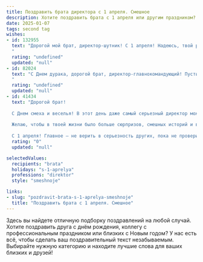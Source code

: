 ```yaml
---
title: Поздравить брата директора с 1 апреля. Смешное
description: Хотите поздравить брата с 1 апреля или другим праздником? Наш ИИ создаст незабываемое поздравление, а вы обязательно выделитесь среди других.  
date: 2025-01-07
tags: second tag
wishes:
- id: 132955
  text: "Дорогой мой брат, директор-шутник! С 1 апреля! Надеюсь, твой рабочий день сегодня будет таким же продуктивным, как и попытки поймать утконоса в бассейне с желе.  Желаю тебе море позитива, минимум головной боли и чтобы все твои планы сбылись, даже самые безумные!  Пусть этот день будет полон смеха и неожиданных, но приятных сюрпризов!
  "
  rating: "undefined"
  updated: "null"
- id: 82024
  text: "С Днем дурака, дорогой брат, директор-главнокомандующий! Пусть твоя жизнь будет полна нестандартных решений, а успех преследует тебя по пятам, как бухгалтерия после выплаты премии! 😜
  "
  rating: "undefined"
  updated: "null"
- id: 41434
  text: "Дорогой брат!
  
  С Днем смеха и веселья! В этот день даже самый серьезный директор может позволить себе немного уйти от строгих отчетов и отчетностей. Пусть твои решения всегда будут мудрыми, а шутки — острее ножа!
  
  Желаю, чтобы в твоей жизни было больше сюрпризов, смешных историй и веселых моментов! Пусть каждый проект приносит не только прибыль, но и радость, а на собраниях чаще звучит смех, чем скучные цифры!
  
  С 1 апреля! Главное — не верить в серьезность других, пока не проверишь сами документы! 😉"
  rating: "0"
  updated: "null"

selectedValues:
  recipients: "brata"
  holidays: "s-1-aprelya"
  professions: "direktor"
  style: "smeshnoje"

links:
- slug: "pozdravit-brata-s-1-aprelya-smeshnoje"
  title: "Поздравить брата с 1 апреля. Смешное"
---
```


Здесь вы найдете отличную подборку поздравлений на любой случай. 
Хотите поздравить друга с днём рождения, коллегу с профессиональным праздником или близких с Новым годом? У нас есть всё, чтобы сделать ваш поздравительный текст незабываемым. Выбирайте нужную категорию и находите лучшие слова для ваших близких и друзей!

